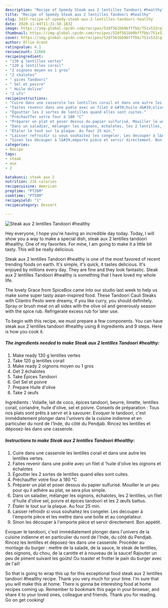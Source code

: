 ```yaml
---
description: "Recipe of Speedy Steak aux 2 lentilles Tandoori #healthy"
title: "Recipe of Speedy Steak aux 2 lentilles Tandoori #healthy"
slug: 3437-recipe-of-speedy-steak-aux-2-lentilles-tandoori-healthy
date: 2020-11-04T11:31:50.183Z
image: https://img-global.cpcdn.com/recipes/52df561bb9bfffbb/751x532cq70/steak-aux-2-lentilles-tandoori-healthy-photo-principale-de-la-recette.jpg
thumbnail: https://img-global.cpcdn.com/recipes/52df561bb9bfffbb/751x532cq70/steak-aux-2-lentilles-tandoori-healthy-photo-principale-de-la-recette.jpg
cover: https://img-global.cpcdn.com/recipes/52df561bb9bfffbb/751x532cq70/steak-aux-2-lentilles-tandoori-healthy-photo-principale-de-la-recette.jpg
author: Ollie Grant
ratingvalue: 4.1
reviewcount: 22666
recipeingredient:
- "130 g lentilles vertes"
- "120 g lentilles corail"
- "2 oignons moyen ou 1 gros"
- "2 chalotes"
- " pices Tandoori"
- " Sel et poivre"
- " Huile dolive"
- "2 ufs"
recipeinstructions:
- "Cuire dans une casserole les lentilles corail et dans une autre les lentilles vertes."
- "Faites revenir dans une poêle avec un filet d &#39;huile d&#39;olive les oignons et échalotes"
- "Égoutter les 2 sortes de lentilles quand elles sont cuites."
- "Préchauffer votre four à 180 °C"
- "Préparer un plat et poser dessus du papier sulfurisé. Mouiller le un peu pour qu il adhére au plat, se sera plus simple."
- "Dans un saladier, mélanger les oignons, échalotes, les 2 lentilles, un filet d&#39;huile d&#39;olive sel, poivre et épices tandoori et les 2 œufs battus."
- "Étaler le tout sur la plaque. Au four 25 min."
- "Laisser refroidir si vous souhaitez les congeler. Les decouper à l&#39;emporte pièce et les mettre dans une boîte et au congélateur."
- "Sinon les découper à l&#39;emporte pièce et servir directement. Bon appétit."
categories:
- Recipe
tags:
- steak
- aux
- 2

katakunci: steak aux 2 
nutrition: 216 calories
recipecuisine: American
preptime: "PT26M"
cooktime: "PT58M"
recipeyield: "1"
recipecategory: Dessert

---
```



![Steak aux 2 lentilles Tandoori #healthy](https://img-global.cpcdn.com/recipes/52df561bb9bfffbb/751x532cq70/steak-aux-2-lentilles-tandoori-healthy-photo-principale-de-la-recette.jpg)

Hey everyone, I hope you're having an incredible day today. Today, I will show you a way to make a special dish, steak aux 2 lentilles tandoori #healthy. One of my favorites. For mine, I am going to make it a little bit tasty. This will be really delicious.

Steak aux 2 lentilles Tandoori #healthy is one of the most favored of recent trending foods on earth. It's simple, it's quick, it tastes delicious. It's enjoyed by millions every day. They are fine and they look fantastic. Steak aux 2 lentilles Tandoori #healthy is something that I have loved my whole life.

The lovely Grace from SpiceBox came into our studio last week to help us make some super tasty asian-inspired food. These Tandoori Cauli Steaks with Cilantro Pesto were dreamy, if you like curry, you should definitely. Spray or brush meat on all sides with the olive oil and generously season with the spice rub. Refrigerate excess rub for later use.


To begin with this recipe, we must prepare a few components. You can have steak aux 2 lentilles tandoori #healthy using 8 ingredients and 9 steps. Here is how you cook it.

<!--inarticleads1-->

##### The ingredients needed to make Steak aux 2 lentilles Tandoori #healthy:

1. Make ready 130 g lentilles vertes
1. Take 120 g lentilles corail
1. Make ready 2 oignons moyen ou 1 gros
1. Get 2 échalotes
1. Take  Épices Tandoori
1. Get  Sel et poivre
1. Prepare  Huile d&#39;olive
1. Take 2 œufs


Ingrédients : Volaille, lait de coco, épices tandoori, beurre, limette, lentilles corail, coriandre, huile d&#39;olive, sel et poivre. Conseils de préparation : Tous nos plats sont prêts à servir et à savourer. Evoquer le tandoori, c&#39;est immédiatement plonger dans l&#39;univers de la cuisine indienne et en particulier du nord de l&#39;Inde, du côté du Pendjab. Rincez les lentilles et déposez-les dans une casserole. 

<!--inarticleads2-->

##### Instructions to make Steak aux 2 lentilles Tandoori #healthy:

1. Cuire dans une casserole les lentilles corail et dans une autre les lentilles vertes.
1. Faites revenir dans une poêle avec un filet d &#39;huile d&#39;olive les oignons et échalotes
1. Égoutter les 2 sortes de lentilles quand elles sont cuites.
1. Préchauffer votre four à 180 °C
1. Préparer un plat et poser dessus du papier sulfurisé. Mouiller le un peu pour qu il adhére au plat, se sera plus simple.
1. Dans un saladier, mélanger les oignons, échalotes, les 2 lentilles, un filet d&#39;huile d&#39;olive sel, poivre et épices tandoori et les 2 œufs battus.
1. Étaler le tout sur la plaque. Au four 25 min.
1. Laisser refroidir si vous souhaitez les congeler. Les decouper à l&#39;emporte pièce et les mettre dans une boîte et au congélateur.
1. Sinon les découper à l&#39;emporte pièce et servir directement. Bon appétit.


Evoquer le tandoori, c&#39;est immédiatement plonger dans l&#39;univers de la cuisine indienne et en particulier du nord de l&#39;Inde, du côté du Pendjab. Rincez les lentilles et déposez-les dans une casserole. Procéder au montage du burger : mettre de la salade, de la sauce, le steak de lentilles, des oignons, du chou, de la carotte et à nouveau de la sauce! Rajouter un peu de piment suivant les goûts! Ou toaster et frotter le pain du burger avec de l&#39;ail! 

So that is going to wrap this up for this exceptional food steak aux 2 lentilles tandoori #healthy recipe. Thank you very much for your time. I'm sure that you will make this at home. There is gonna be interesting food at home recipes coming up. Remember to bookmark this page in your browser, and share it to your loved ones, colleague and friends. Thank you for reading. Go on get cooking!
